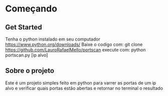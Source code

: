 # Começando
## Get Started
Tenha o python instalado em seu computador<br/>
https://www.python.org/downloads/
Baixe o codigo com:
git clone https://github.com/LauroRafaelMello/portscan
execute com:
python portscan.py [ip alvo]

## Sobre o projeto
Este é um projeto simples feito em python para varrer as portas de um ip alvo e verificar quais portas estão abertas e retornar no terminal o resultado